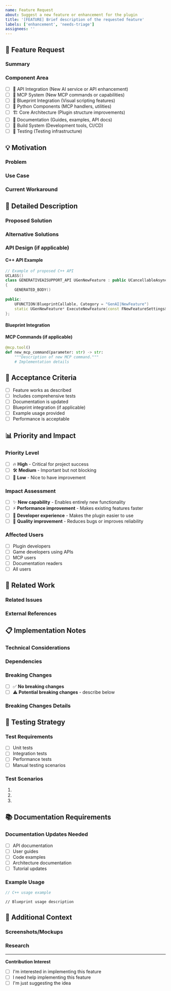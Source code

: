 ```yaml
---
name: Feature Request
about: Suggest a new feature or enhancement for the plugin
title: '[FEATURE] Brief description of the requested feature'
labels: ['enhancement', 'needs-triage']
assignees: ''
---
```


## 🚀 Feature Request

### Summary
<!-- A clear and concise description of the feature you're requesting -->

### Component Area
<!-- Check the area this feature would affect -->
- [ ] 🔌 API Integration (New AI service or API enhancement)
- [ ] 🤖 MCP System (New MCP commands or capabilities)
- [ ] 📘 Blueprint Integration (Visual scripting features)
- [ ] 🐍 Python Components (MCP handlers, utilities)
- [ ] 🏗️ Core Architecture (Plugin structure improvements)
- [ ] 📖 Documentation (Guides, examples, API docs)
- [ ] 🔧 Build System (Development tools, CI/CD)
- [ ] 🧪 Testing (Testing infrastructure)

## 💡 Motivation

### Problem
<!-- What problem does this feature solve? -->

### Use Case
<!-- Describe the use case this feature would enable -->

### Current Workaround
<!-- How do you currently work around this limitation? -->

## 📝 Detailed Description

### Proposed Solution
<!-- Describe your proposed solution in detail -->

### Alternative Solutions
<!-- Describe any alternative solutions you've considered -->

### API Design (if applicable)
<!-- If this involves new APIs, show proposed interface -->

#### C++ API Example
```cpp
// Example of proposed C++ API
UCLASS()
class GENERATIVEAISUPPORT_API UGenNewFeature : public UCancellableAsyncAction
{
    GENERATED_BODY()
    
public:
    UFUNCTION(BlueprintCallable, Category = "GenAI|NewFeature")
    static UGenNewFeature* ExecuteNewFeature(const FNewFeatureSettings& Settings);
};
```

#### Blueprint Integration
<!-- Describe how this would work in Blueprints -->

#### MCP Commands (if applicable)
```python
@mcp.tool()
def new_mcp_command(parameter: str) -> str:
    """Description of new MCP command."""
    # Implementation details
```

## 🎯 Acceptance Criteria

<!-- Define what "done" looks like for this feature -->

- [ ] Feature works as described
- [ ] Includes comprehensive tests
- [ ] Documentation is updated
- [ ] Blueprint integration (if applicable)
- [ ] Example usage provided
- [ ] Performance is acceptable

## 📊 Priority and Impact

### Priority Level
- [ ] 🔥 **High** - Critical for project success
- [ ] 🛠️ **Medium** - Important but not blocking
- [ ] 📝 **Low** - Nice to have improvement

### Impact Assessment
- [ ] ✨ **New capability** - Enables entirely new functionality
- [ ] ⚡ **Performance improvement** - Makes existing features faster
- [ ] 🔧 **Developer experience** - Makes the plugin easier to use
- [ ] 🐛 **Quality improvement** - Reduces bugs or improves reliability

### Affected Users
<!-- Who would benefit from this feature? -->
- [ ] Plugin developers
- [ ] Game developers using APIs
- [ ] MCP users
- [ ] Documentation readers
- [ ] All users

## 🔗 Related Work

### Related Issues
<!-- Link any related issues or discussions -->

### External References
<!-- Link to external documentation, specifications, or examples -->

## 📋 Implementation Notes

### Technical Considerations
<!-- Any technical challenges or considerations -->

### Dependencies
<!-- What other changes or features does this depend on? -->

### Breaking Changes
- [ ] ✅ **No breaking changes**
- [ ] ⚠️ **Potential breaking changes** - describe below

### Breaking Changes Details
<!-- If there might be breaking changes, explain them -->

## 🧪 Testing Strategy

### Test Requirements
<!-- What types of tests would be needed? -->

- [ ] Unit tests
- [ ] Integration tests
- [ ] Performance tests
- [ ] Manual testing scenarios

### Test Scenarios
<!-- Describe key test scenarios -->

1. 
2. 
3. 

## 📚 Documentation Requirements

### Documentation Updates Needed
- [ ] API documentation
- [ ] User guides
- [ ] Code examples
- [ ] Architecture documentation
- [ ] Tutorial updates

### Example Usage
<!-- Show how users would use this feature -->

```cpp
// C++ usage example
```

```blueprint
// Blueprint usage description
```

## 💭 Additional Context

### Screenshots/Mockups
<!-- If applicable, add visual mockups or references -->

### Research
<!-- Any research or investigation you've done -->

---

**Contribution Interest**
- [ ] I'm interested in implementing this feature
- [ ] I need help implementing this feature
- [ ] I'm just suggesting the idea